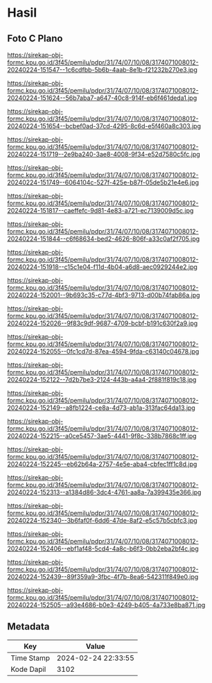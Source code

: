 # Hasil

## Foto C Plano

https://sirekap-obj-formc.kpu.go.id/3f45/pemilu/pdpr/31/74/07/10/08/3174071008012-20240224-151547--1c6cdfbb-5b6b-4aab-8e1b-f21232b270e3.jpg

https://sirekap-obj-formc.kpu.go.id/3f45/pemilu/pdpr/31/74/07/10/08/3174071008012-20240224-151624--56b7aba7-a647-40c8-914f-eb6f461deda1.jpg

https://sirekap-obj-formc.kpu.go.id/3f45/pemilu/pdpr/31/74/07/10/08/3174071008012-20240224-151654--bcbef0ad-37cd-4295-8c6d-e5f460a8c303.jpg

https://sirekap-obj-formc.kpu.go.id/3f45/pemilu/pdpr/31/74/07/10/08/3174071008012-20240224-151719--2e9ba240-3ae8-4008-9f34-e52d7580c5fc.jpg

https://sirekap-obj-formc.kpu.go.id/3f45/pemilu/pdpr/31/74/07/10/08/3174071008012-20240224-151749--6064104c-527f-425e-b87f-05de5b21e4e6.jpg

https://sirekap-obj-formc.kpu.go.id/3f45/pemilu/pdpr/31/74/07/10/08/3174071008012-20240224-151817--caeffefc-9d81-4e83-a721-ec7139009d5c.jpg

https://sirekap-obj-formc.kpu.go.id/3f45/pemilu/pdpr/31/74/07/10/08/3174071008012-20240224-151844--c6f68634-bed2-4626-806f-a33c0af2f705.jpg

https://sirekap-obj-formc.kpu.go.id/3f45/pemilu/pdpr/31/74/07/10/08/3174071008012-20240224-151918--c15c1e04-f11d-4b04-a6d8-aec0929244e2.jpg

https://sirekap-obj-formc.kpu.go.id/3f45/pemilu/pdpr/31/74/07/10/08/3174071008012-20240224-152001--9b693c35-c77d-4bf3-9713-d00b74fab86a.jpg

https://sirekap-obj-formc.kpu.go.id/3f45/pemilu/pdpr/31/74/07/10/08/3174071008012-20240224-152026--9f83c9df-9687-4709-bcbf-b191c630f2a9.jpg

https://sirekap-obj-formc.kpu.go.id/3f45/pemilu/pdpr/31/74/07/10/08/3174071008012-20240224-152055--0fc1cd7d-87ea-4594-9fda-c63140c04678.jpg

https://sirekap-obj-formc.kpu.go.id/3f45/pemilu/pdpr/31/74/07/10/08/3174071008012-20240224-152122--7d2b7be3-2124-443b-a4a4-2f881f819c18.jpg

https://sirekap-obj-formc.kpu.go.id/3f45/pemilu/pdpr/31/74/07/10/08/3174071008012-20240224-152149--a8fb1224-ce8a-4d73-ab1a-313fac64da13.jpg

https://sirekap-obj-formc.kpu.go.id/3f45/pemilu/pdpr/31/74/07/10/08/3174071008012-20240224-152215--a0ce5457-3ae5-4441-9f8c-338b7868c1ff.jpg

https://sirekap-obj-formc.kpu.go.id/3f45/pemilu/pdpr/31/74/07/10/08/3174071008012-20240224-152245--eb62b64a-2757-4e5e-aba4-cbfec1ff1c8d.jpg

https://sirekap-obj-formc.kpu.go.id/3f45/pemilu/pdpr/31/74/07/10/08/3174071008012-20240224-152313--a1384d86-3dc4-4761-aa8a-7a399435e366.jpg

https://sirekap-obj-formc.kpu.go.id/3f45/pemilu/pdpr/31/74/07/10/08/3174071008012-20240224-152340--3b6faf0f-6dd6-47de-8af2-e5c57b5cbfc3.jpg

https://sirekap-obj-formc.kpu.go.id/3f45/pemilu/pdpr/31/74/07/10/08/3174071008012-20240224-152406--ebf1af48-5cd4-4a8c-b6f3-0bb2eba2bf4c.jpg

https://sirekap-obj-formc.kpu.go.id/3f45/pemilu/pdpr/31/74/07/10/08/3174071008012-20240224-152439--89f359a9-3fbc-4f7b-8ea6-542311f849e0.jpg

https://sirekap-obj-formc.kpu.go.id/3f45/pemilu/pdpr/31/74/07/10/08/3174071008012-20240224-152505--a93e4686-b0e3-4249-b405-4a733e8ba871.jpg


## Metadata

| Key        | Value               |
| ---------- | ------------------- |
| Time Stamp | 2024-02-24 22:33:55 |
| Kode Dapil | 3102                |



